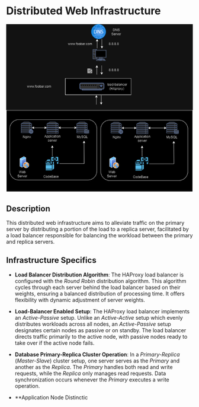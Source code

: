 # Distributed Web Infrastructure

![Image of a distributed web infrastructure](1-distributed_web_infrastructure.drawio.png)

## Description

This distributed web infrastructure aims to alleviate traffic on the primary server by distributing a portion of the load to a replica server, facilitated by a load balancer responsible for balancing the workload between the primary and replica servers.

## Infrastructure Specifics

- **Load Balancer Distribution Algorithm**: The HAProxy load balancer is configured with the *Round Robin* distribution algorithm. This algorithm cycles through each server behind the load balancer based on their weights, ensuring a balanced distribution of processing time. It offers flexibility with dynamic adjustment of server weights.
  
- **Load-Balancer Enabled Setup**: The HAProxy load balancer implements an *Active-Passive* setup. Unlike an *Active-Active* setup which evenly distributes workloads across all nodes, an *Active-Passive* setup designates certain nodes as passive or on standby. The load balancer directs traffic primarily to the active node, with passive nodes ready to take over if the active node fails.

- **Database Primary-Replica Cluster Operation**: In a *Primary-Replica* (*Master-Slave*) cluster setup, one server serves as the *Primary* and another as the *Replica*. The *Primary* handles both read and write requests, while the *Replica* only manages read requests. Data synchronization occurs whenever the *Primary* executes a write operation.

- **Application Node Distinctic
